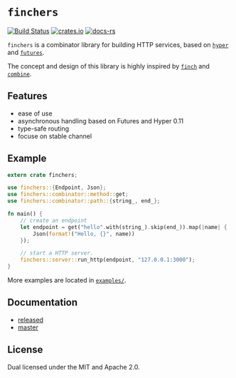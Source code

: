 # `finchers`
[![Build Status](https://travis-ci.org/finchers-rs/finchers.svg?branch=master)](https://travis-ci.org/finchers-rs/finchers)
[![crates.io](https://img.shields.io/crates/v/finchers.svg)](https://crates.io/crates/finchers)
[![docs-rs](https://docs.rs/finchers/badge.svg)](https://docs.rs/finchers)

`finchers` is a combinator library for building HTTP services, based on [`hyper`](https://github.com/hyperium/hyper) and [`futures`](https://github.com/alexcrichton/futures-rs).

The concept and design of this library is highly inspired by [`finch`](https://github.com/finagle/finch) and [`combine`](https://github.com/Marwes/combine).

## Features
* ease of use
* asynchronous handling based on Futures and Hyper 0.11
* type-safe routing
* focuse on stable channel

## Example

```rust
extern crate finchers;

use finchers::{Endpoint, Json};
use finchers::combinator::method::get;
use finchers::combinator::path::{string_, end_};

fn main() {
    // create an endpoint
    let endpoint = get("hello".with(string_).skip(end_)).map(|name| {
        Json(format!("Hello, {}", name))
    });

    // start a HTTP server.
    finchers::server::run_http(endpoint, "127.0.0.1:3000");
}
```

More examples are located in [`examples/`](examples/).

## Documentation
* [released](https://docs.rs/finchers/)
* [master](https://finchers-rs.github.io/finchers/finchers/index.html)

## License
Dual licensed under the MIT and Apache 2.0.
